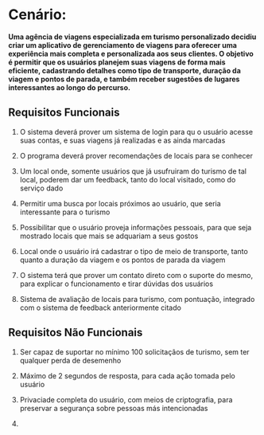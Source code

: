# Cenário: 
**Uma agência de viagens especializada em turismo personalizado decidiu criar um aplicativo de gerenciamento de viagens para oferecer uma experiência mais completa e personalizada aos seus clientes. O objetivo é permitir que os usuários planejem suas viagens de forma mais eficiente, cadastrando detalhes como tipo de transporte, duração da viagem e pontos de parada, e também receber sugestões de lugares interessantes ao longo do percurso.**

## Requisitos Funcionais

1. O sistema deverá prover um sistema de login para qu o usuário acesse suas contas, e suas viagens já realizadas e as ainda marcadas

2. O programa deverá prover recomendações de locais para se conhecer

3. Um local onde, somente usuários que já usufruiram do turismo de tal local, poderem dar um feedback, tanto do local visitado, como do serviço dado

4. Permitir uma busca por locais próximos ao usuário, que seria interessante para o turismo

5. Possibilitar que o usuário proveja informações pessoais, para que seja mostrado locais que mais se adquariam a seus gostos

6. Local onde o usuário irá cadastrar o tipo de meio de transporte, tanto quanto a duração da viagem e os pontos de parada da viagem

7. O sistema terá que prover um contato direto com o suporte do mesmo, para explicar o funcionamento e tirar dúvidas dos usuários

8. Sistema de avaliação de locais para turismo, com pontuação, integrado com o sistema de feedback anteriormente citado

## Requisitos Não Funcionais

1. Ser capaz de suportar no mínimo 100 solicitaçãos de turismo, sem ter qualquer perda de desemenho

2. Máximo de 2 segundos de resposta, para cada ação tomada pelo usuário

3. Privaciade completa do usuário, com meios de criptografia, para preservar a segurança sobre pessoas más intencionadas

4. 
